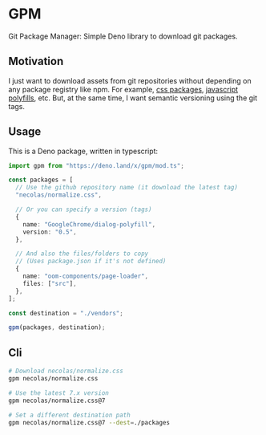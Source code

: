 # GPM

Git Package Manager: Simple Deno library to download git packages.

## Motivation

I just want to download assets from git repositories without depending on any
package registry like npm. For example,
[css packages](https://github.com/necolas/normalize.css),
[javascript polyfills](https://github.com/GoogleChrome/dialog-polyfill), etc.
But, at the same time, I want semantic versioning using the git tags.

## Usage

This is a Deno package, written in typescript:

```ts
import gpm from "https://deno.land/x/gpm/mod.ts";

const packages = [
  // Use the github repository name (it download the latest tag)
  "necolas/normalize.css",

  // Or you can specify a version (tags)
  {
    name: "GoogleChrome/dialog-polyfill",
    version: "0.5",
  },

  // And also the files/folders to copy
  // (Uses package.json if it's not defined)
  {
    name: "oom-components/page-loader",
    files: ["src"],
  },
];

const destination = "./vendors";

gpm(packages, destination);
```

## Cli

```bash
# Download necolas/normalize.css
gpm necolas/normalize.css

# Use the latest 7.x version
gpm necolas/normalize.css@7

# Set a different destination path
gpm necolas/normalize.css@7 --dest=./packages
```
